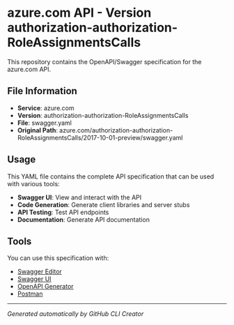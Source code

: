 # azure.com API - Version authorization-authorization-RoleAssignmentsCalls

This repository contains the OpenAPI/Swagger specification for the azure.com API.

## File Information

- **Service**: azure.com
- **Version**: authorization-authorization-RoleAssignmentsCalls
- **File**: swagger.yaml
- **Original Path**: azure.com/authorization-authorization-RoleAssignmentsCalls/2017-10-01-preview/swagger.yaml

## Usage

This YAML file contains the complete API specification that can be used with various tools:

- **Swagger UI**: View and interact with the API
- **Code Generation**: Generate client libraries and server stubs
- **API Testing**: Test API endpoints
- **Documentation**: Generate API documentation

## Tools

You can use this specification with:

- [Swagger Editor](https://editor.swagger.io/)
- [Swagger UI](https://swagger.io/tools/swagger-ui/)
- [OpenAPI Generator](https://openapi-generator.tech/)
- [Postman](https://www.postman.com/)

---

*Generated automatically by GitHub CLI Creator*
